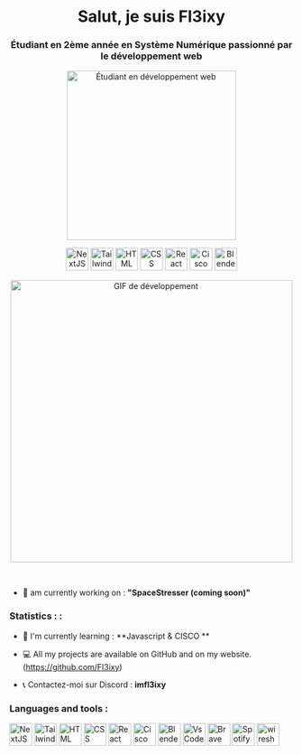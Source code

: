 <h1 align="center">Salut, je suis Fl3ixy</h1>
<h3 align="center">Étudiant en 2ème année en Système Numérique passionné par le développement web</h3>
<p align="center"> 
<img src="https://media1.giphy.com/media/v1.Y2lkPTc5MGI3NjExMG0zNHM2a283NnA3YmljMG8xMHIyc2c3NXlncmMzdzE3NHN4MDFjaCZlcD12MV9pbnRlcm5hbF9naWZfYnlfaWQmY3Q9Zw/bGgsc5mWoryfgKBx1u/giphy.gif" alt="Étudiant en développement web" width="300"/> 
</p>
<p align="center"> 
<img src="https://cdn.worldvectorlogo.com/logos/next-js.svg" alt="NextJS" width="40" height="40"/>
<img src="https://cdn.worldvectorlogo.com/logos/tailwindcss.svg" alt="TailwindCSS" width="40" height="40"/>
<img src="https://cdn.worldvectorlogo.com/logos/html-1.svg" alt="HTML" width="40" height="40"/>
<img src="https://cdn.worldvectorlogo.com/logos/css-3.svg" alt="CSS" width="40" height="40"/>
<img src="https://cdn.worldvectorlogo.com/logos/react-2.svg" alt="React" width="40" height="40"/>
<img src="https://cdn.worldvectorlogo.com/logos/cisco-2.svg" alt="Cisco" width="40" height="40"/>
<img src="https://cdn.worldvectorlogo.com/logos/blender-2.svg" alt="Blender" width="40" height="40"/>
</p>
<p align="center"> 
<img src="https://media1.giphy.com/media/v1.Y2lkPTc5MGI3NjExeXV5cnZwZmZnZG44YzFxOWVkeXhoZzM1eGxidnYwZmV6dWowM2xvdCZlcD12MV9pbnRlcm5hbF9naWZfYnlfaWQmY3Q9Zw/qgQUggAC3Pfv687qPC/giphy.gif" alt="GIF de développement" width="500"> 
</p>
<br/>

- 🚀  am currently working on : **"SpaceStresser (coming soon)"**

<h3 align="left">Statistics : :</h3>
                               
- 🚄 I'm currently learning : **Javascript & CISCO **

- 💻 All my projects are available on GitHub and on my website. (https://github.com/Fl3ixy)

- 📞 Contactez-moi sur Discord : **imfl3ixy**

<h3 align="left">Languages and tools :</h3>

<p align="left"> 
    <img src="https://cdn.worldvectorlogo.com/logos/next-js.svg" alt="NextJS" width="40" height="40"/>
    <img src="https://cdn.worldvectorlogo.com/logos/tailwindcss.svg" alt="TailwindCSS" width="40" height="40"/>
    <img src="https://cdn.worldvectorlogo.com/logos/html-1.svg" alt="HTML" width="40" height="40"/>
    <img src="https://cdn.worldvectorlogo.com/logos/css-3.svg" alt="CSS" width="40" height="40"/>
    <img src="https://cdn.worldvectorlogo.com/logos/react-2.svg" alt="React" width="40" height="40"/>
    <img src="https://cdn.worldvectorlogo.com/logos/cisco-2.svg" alt="Cisco" width="40" height="40"/>
    <img src="https://cdn.worldvectorlogo.com/logos/blender-2.svg" alt="Blender" width="40" height="40"/>
    <img src="https://cdn.worldvectorlogo.com/logos/visual-studio-code-1.svg" alt="VsCode" width="40" height="40"/>
    <img src="https://cdn.worldvectorlogo.com/logos/brave.svg" alt="Brave" width="40" height="40"/>
    <img src="https://cdn.worldvectorlogo.com/logos/spotify-2.svg" alt="Spotify" width="40" height="40"/>
    <img src="https://cdn.worldvectorlogo.com/logos/wireshark.svg" alt="wireshark" width="40" height="40"/>
</p>
